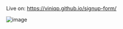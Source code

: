 Live on: https://viniqp.github.io/signup-form/

![image](https://user-images.githubusercontent.com/60012562/198852911-aec820d6-7c13-4db4-8b9b-bc893e04a803.png)
